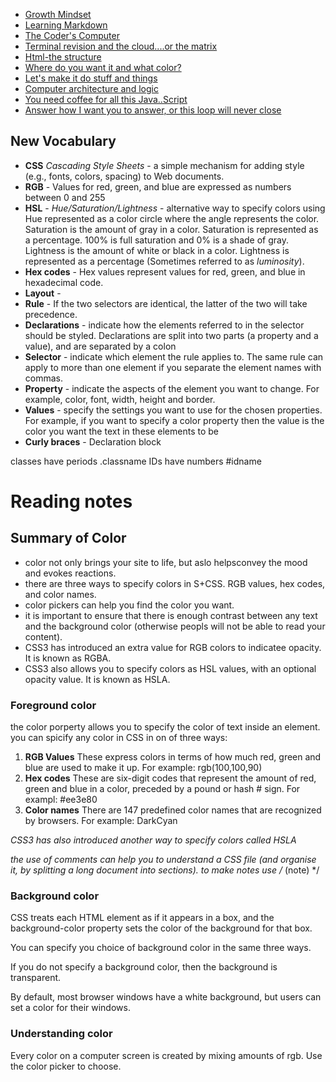 - [Growth Mindset](https://zenatomsk.github.io/reading-notes/)
- [Learning Markdown](https://zenatomsk.github.io/reading-notes/01-learning-markdown) 
- [The Coder's Computer](https://zenatomsk.github.io/reading-notes/02-the-coders-computer)
- [Terminal revision and the cloud....or the matrix](https://zenatomsk.github.io/reading-notes/03-revisions-and-the-cloud)
- [Html-the structure](https://zenatomsk.github.io/reading-notes/04-structure-with-html)
- [Where do you want it and what color?](https://zenatomsk.github.io/reading-notes/05-design-with-css)
- [Let's make it do stuff and things](https://zenatomsk.github.io/reading-notes/06a-dynamic-with-javascript)
- [Computer architecture and logic](https://zenatomsk.github.io/reading-notes/06b-computer-architecture-and-logic)
- [You need coffee for all this Java..Script](https://zenatomsk.github.io/reading-notes/07-programming-with-js)
- [Answer how I want you to answer, or this loop will never close](https:zenatomsk.github.io/reading-notes/08-operators-and-loops)

## New Vocabulary

- **CSS** *Cascading Style Sheets* - a simple mechanism for adding style (e.g., fonts, colors, spacing) to Web documents.
- **RGB** - Values for red, green, and blue are expressed as numbers between 0 and 255
- **HSL** - *Hue/Saturation/Lightness* - alternative way to specify colors using Hue represented as a color circle where the angle represents the color. Saturation is the amount of gray in a color. Saturation is represented as a percentage. 100%  is full saturation and 0% is a shade of gray. Lightness is the amount of white or black in a color. Lightness is represented as a percentage (Sometimes referred to as *luminosity*).
- **Hex codes** - Hex values represent values for red, green, and blue in hexadecimal code.
- **Layout** - 
- **Rule** - If the two selectors are identical, the latter of the two will take precedence.
- **Declarations** - indicate how the elements referred to in the selector should be styled. Declarations are split into two parts (a property and a value), and are separated by a colon
- **Selector** - indicate which element the rule applies to. The same rule can apply to more than one element if you separate the element names with commas.
- **Property** - indicate the aspects of the element you want to change. For example, color, font, width, height and border. 
- **Values** - specify the settings you want to use for the chosen properties. For example, if you want to specify a color property then the value is the color you want the text in these elements to be
- **Curly braces** - Declaration block

classes have periods .classname
IDs have numbers #idname

# Reading notes

## Summary of Color

- color not only brings your site to life, but aslo helpsconvey the mood and evokes reactions.
- there are three ways to specify colors in S+CSS. RGB values, hex codes, and color names.
- color pickers can help you find the color you want.
- it is important to ensure that there is enough contrast between any text and the background color (otherwise peopls will not be able to read your content).
- CSS3 has introduced an extra value for RGB colors to indicatee opacity. It is known as RGBA.
- CSS3 also allows you to specify colors as HSL values, with an optional opacity value. It is known as HSLA.

### Foreground color

the color porperty allows you to specify the color of text inside an element. you can spicify any color in CSS in on of three ways:
1. **RGB Values** These express colors in terms of how much red, green and blue are used to make it up. For example: rgb(100,100,90)
2. **Hex codes** These are six-digit codes that represent the amount of red, green and blue in a color, preceded by a pound or hash # sign. For exampl: #ee3e80
3. **Color names** There are 147 predefined color names that are recognized by browsers. For example: DarkCyan

*CSS3 has also introduced another way to specify colors called HSLA*

*the use of comments can help you to understand a CSS file (and organise it, by splitting a long document into sections). to make notes use /* (note) */

### Background color

CSS treats each HTML element as if it appears in a box, and the background-color property sets the color of the background for that box. 

You can specify you choice of background color in the same three ways.

If you do not specify a background color, then the background is transparent.

By default, most browser windows have a white background, but users can set a color for their windows.

### Understanding color

Every color on a computer screen is created by mixing amounts of rgb. Use the color picker to choose.
